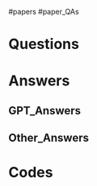 #papers
#paper_QAs 

# Questions


# Answers


## GPT_Answers


## Other_Answers


# Codes

```python

```

